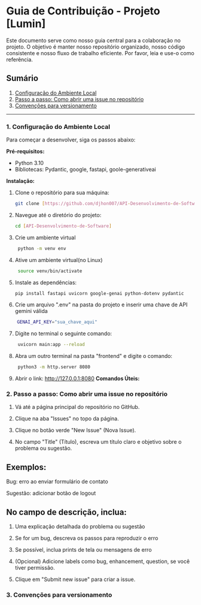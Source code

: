 # Guia de Contribuição - Projeto [Lumin]

Este documento serve como nosso guia central para a colaboração no projeto. 
O objetivo é manter nosso repositório organizado, nosso código consistente e nosso fluxo de trabalho eficiente. 
Por favor, leia e use-o como referência.

## Sumário
1.  [Configuração do Ambiente Local](#1-configuração-do-ambiente-local)
2.  [Passo a passo: Como abrir uma issue no repositório](#2-passo-a-passo-como-abrir-uma-issue-no-repositório)
3.  [Convenções para versionamento](#3-convenções-para-versionamento)
---

### 1. Configuração do Ambiente Local

Para começar a desenvolver, siga os passos abaixo:

**Pré-requisitos:**
* Python 3.10
* Bibliotecas: Pydantic, google, fastapi, goole-generativeai

**Instalação:**
1.  Clone o repositório para sua máquina:
    ```bash
    git clone [https://github.com/djhon007/API-Desenvolvimento-de-Software.git]
    ```

2.  Navegue até o diretório do projeto:
    ```bash
    cd [API-Desenvolvimento-de-Software]
    ```
3. Crie um ambiente virtual
   ```bash
    python -m venv env
    ```
4. Ative um ambiente virtual(no Linux)
   ```bash
    source venv/bin/activate
    ```
5.  Instale as dependências:
    ```bash
    pip install fastapi uvicorn google-genai python-dotenv pydantic
    ```
6. Crie um arquivo ".env" na pasta do projeto e inserir uma chave de API gemini válida
```bash
    GENAI_API_KEY="sua_chave_aqui"
```
7. Digite no terminal o seguinte comando:
   ```bash
    uvicorn main:app --reload
    ```
8. Abra um outro terminal na pasta "frontend" e digite o comando:
   ```bash
    python3 -m http.server 8080
    ```
9. Abrir o link:
    http://127.0.0.1:8080
**Comandos Úteis:**
### 2. Passo a passo: Como abrir uma issue no repositório

1. Vá até a página principal do repositório no GitHub.

2. Clique na aba "Issues" no topo da página.

3. Clique no botão verde "New Issue" (Nova Issue).

4. No campo "Title" (Título), escreva um título claro e objetivo sobre o problema ou sugestão.

## Exemplos:

Bug: erro ao enviar formulário de contato

Sugestão: adicionar botão de logout

## No campo de descrição, inclua:

1. Uma explicação detalhada do problema ou sugestão

2. Se for um bug, descreva os passos para reproduzir o erro

3. Se possível, inclua prints de tela ou mensagens de erro

4. (Opcional) Adicione labels como bug, enhancement, question, se você tiver permissão.

5. Clique em "Submit new issue" para criar a issue.

### 3. Convenções para versionamento
